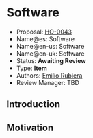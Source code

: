 # Software

* Proposal: [HO-0043](0043-software.md)
* Name@es: Software
* Name@en-us: Software
* Name@en-uk: Software
* Status: **Awaiting Review**
* Type: **Item**
* Authors: [Emilio Rubiera](https://github.com/spitxa)
* Review Manager: TBD

## Introduction



## Motivation
